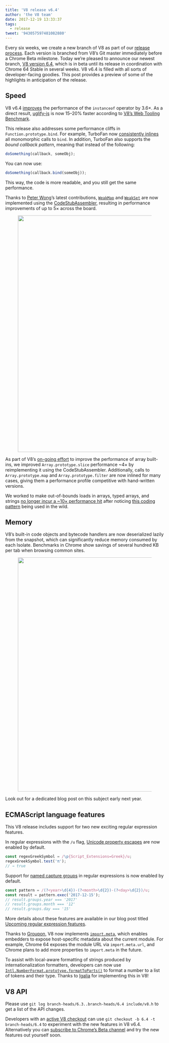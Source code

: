 ```yaml
---
title: 'V8 release v6.4'
author: 'the V8 team'
date: 2017-12-19 13:33:37
tags:
  - release
tweet: '943057597481082880'
---
```

Every six weeks, we create a new branch of V8 as part of our [release process](/docs/release-process). Each version is branched from V8’s Git master immediately before a Chrome Beta milestone. Today we’re pleased to announce our newest branch, [V8 version 6.4](https://chromium.googlesource.com/v8/v8.git/+log/branch-heads/6.4), which is in beta until its release in coordination with Chrome 64 Stable in several weeks. V8 v6.4 is filled with all sorts of developer-facing goodies. This post provides a preview of some of the highlights in anticipation of the release.

## Speed

V8 v6.4 [improves](https://bugs.chromium.org/p/v8/issues/detail?id=6971) the performance of the `instanceof` operator by 3.6×. As a direct result, [uglify-js](http://lisperator.net/uglifyjs/) is now 15–20% faster according to [V8’s Web Tooling Benchmark](https://github.com/v8/web-tooling-benchmark).

This release also addresses some performance cliffs in `Function.prototype.bind`. For example, TurboFan now [consistently inlines](https://bugs.chromium.org/p/v8/issues/detail?id=6946) all monomorphic calls to `bind`. In addition, TurboFan also supports the _bound callback pattern_, meaning that instead of the following:

```js
doSomething(callback, someObj);
```

You can now use:

```js
doSomething(callback.bind(someObj));
```

This way, the code is more readable, and you still get the same performance.

Thanks to [Peter Wong](https://twitter.com/peterwmwong)’s latest contributions, [`WeakMap`](https://developer.mozilla.org/en-US/docs/Web/JavaScript/Reference/Global_Objects/WeakMap) and [`WeakSet`](https://developer.mozilla.org/en-US/docs/Web/JavaScript/Reference/Global_Objects/WeakSet) are now implemented using the [CodeStubAssembler](/blog/csa), resulting in performance improvements of up to 5× across the board.

<figure>
  <img src="/_img/v8-release-64/weak-collection.png" width="1250" height="750" alt="" loading="lazy">
</figure>

As part of V8’s [on-going effort](https://bugs.chromium.org/p/v8/issues/detail?id=1956) to improve the performance of array built-ins, we improved `Array.prototype.slice` performance ~4× by reimplementing it using the CodeStubAssembler. Additionally, calls to `Array.prototype.map` and `Array.prototype.filter` are now inlined for many cases, giving them a performance profile competitive with hand-written versions.

We worked to make out-of-bounds loads in arrays, typed arrays, and strings [no longer incur a ~10× performance hit](https://bugs.chromium.org/p/v8/issues/detail?id=7027) after noticing [this coding pattern](/blog/elements-kinds#avoid-reading-beyond-length) being used in the wild.

## Memory

V8’s built-in code objects and bytecode handlers are now deserialized lazily from the snapshot, which can significantly reduce memory consumed by each Isolate. Benchmarks in Chrome show savings of several hundred KB per tab when browsing common sites.

<figure>
  <img src="/_img/v8-release-64/codespace-consumption.png" width="1200" height="742" alt="" loading="lazy">
</figure>

Look out for a dedicated blog post on this subject early next year.

## ECMAScript language features

This V8 release includes support for two new exciting regular expression features.

In regular expressions with the `/u` flag, [Unicode property escapes](https://mathiasbynens.be/notes/es-unicode-property-escapes) are now enabled by default.

```js
const regexGreekSymbol = /\p{Script_Extensions=Greek}/u;
regexGreekSymbol.test('π');
// → true
```

Support for [named capture groups](https://developers.google.com/web/updates/2017/07/upcoming-regexp-features#named_captures) in regular expressions is now enabled by default.

```js
const pattern = /(?<year>\d{4})-(?<month>\d{2})-(?<day>\d{2})/u;
const result = pattern.exec('2017-12-15');
// result.groups.year === '2017'
// result.groups.month === '12'
// result.groups.day === '15'
```

More details about these features are available in our blog post titled [Upcoming regular expression features](https://developers.google.com/web/updates/2017/07/upcoming-regexp-features).

Thanks to [Groupon](https://twitter.com/GrouponEng), V8 now implements [`import.meta`](https://github.com/tc39/proposal-import-meta), which enables embedders to expose host-specific metadata about the current module. For example, Chrome 64 exposes the module URL via `import.meta.url`, and Chrome plans to add more properties to `import.meta` in the future.

To assist with local-aware formatting of strings produced by internationalization formatters, developers can now use [`Intl.NumberFormat.prototype.formatToParts()`](https://github.com/tc39/proposal-intl-formatToParts) to format a number to a list of tokens and their type. Thanks to [Igalia](https://twitter.com/igalia) for implementing this in V8!

## V8 API

Please use `git log branch-heads/6.3..branch-heads/6.4 include/v8.h` to get a list of the API changes.

Developers with an [active V8 checkout](/docs/source-code#using-git) can use `git checkout -b 6.4 -t branch-heads/6.4` to experiment with the new features in V8 v6.4. Alternatively you can [subscribe to Chrome’s Beta channel](https://www.google.com/chrome/browser/beta.html) and try the new features out yourself soon.
